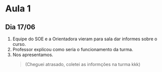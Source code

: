 # Aula 1

## Dia 17/06

1. Equipe do SOE e a Orientadora vieram para sala dar informes sobre o curso.
1. Professor explicou como seria o funcionamento da turma.
1. Nos apresentamos.
   > (Cheguei atrasado, coletei as informções na turma kkk)
